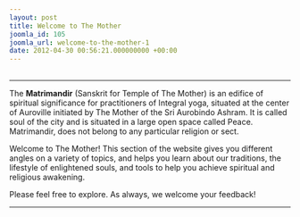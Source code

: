 ```yaml
---
layout: post
title: Welcome to The Mother
joomla_id: 105
joomla_url: welcome-to-the-mother-1
date: 2012-04-30 00:56:21.000000000 +00:00
---
```

## 
* * *
The **Matrimandir** (Sanskrit for Temple of The Mother) is an edifice of spiritual significance for practitioners of Integral yoga, situated at the center of Auroville initiated by The Mother of the Sri Aurobindo Ashram. It is called soul of the city and is situated in a large open space called Peace. Matrimandir, does not belong to any particular religion or sect.

Welcome to The Mother! This section of the website gives you different angles on a variety of topics, and helps you learn about our traditions, the lifestyle of enlightened souls, and tools to help you achieve spiritual and religious awakening.

Please feel free to explore. As always, we welcome your feedback!

* * *



